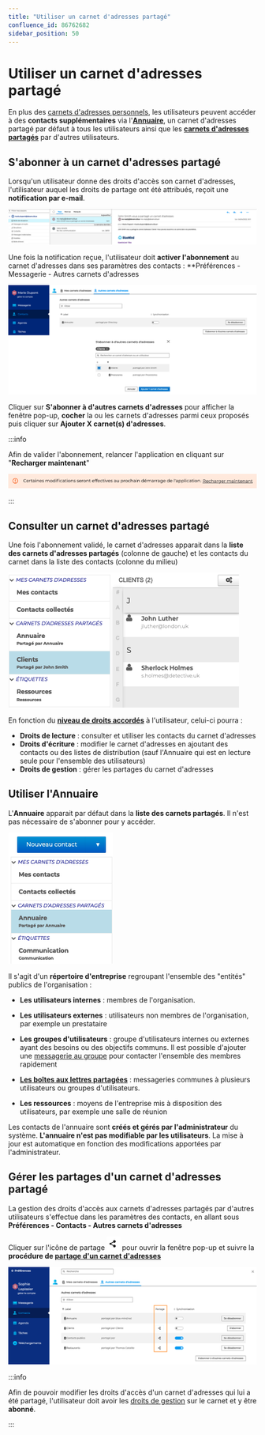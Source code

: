 ```yaml
---
title: "Utiliser un carnet d'adresses partagé"
confluence_id: 86762682
sidebar_position: 50
---
```

# Utiliser un carnet d'adresses partagé

En plus des [carnets d'adresses personnels](/Guide_de_l_utilisateur/Les_contacts/Créer_et_éditer_un_carnet_d_adresses_personnel/), les utilisateurs peuvent accéder à des **contacts supplémentaires** via l'[**Annuaire**](#utiliser-lannuaire), un carnet d'adresses partagé par défaut à tous les utilisateurs ainsi que les [**carnets d'adresses partagés**](/Guide_de_l_utilisateur/Les_contacts/Partager_un_carnet_d_adresses/) par d'autres utilisateurs.

## S'abonner à un carnet d'adresses partagé

Lorsqu'un utilisateur donne des droits d'accès son carnet d'adresses, l'utilisateur auquel les droits de partage ont été attribués, reçoit une **notification par e-mail**.

![](../../attachments/86762682/86764670.png)

Une fois la notification reçue, l'utilisateur doit **activer l'abonnement** au carnet d'adresses dans ses paramètres des contacts : **Préférences - Messagerie - Autres carnets d'adresses

![](../../attachments/86762682/86764669.png)

Cliquer sur **S'abonner à d'autres carnets d'adresses** pour afficher la fenêtre pop-up, **cocher** la ou les carnets d'adresses parmi ceux proposés puis cliquer sur **Ajouter X carnet(s) d'adresses**.

:::info

Afin de valider l'abonnement, relancer l'application en cliquant sur "**Recharger maintenant**"

![](../../attachments/86762682/86764668.png)

:::


## Consulter un carnet d'adresses partagé

Une fois l'abonnement validé, le carnet d'adresses apparait dans la **liste des carnets d'adresses partagés** (colonne de gauche) et les contacts du carnet dans la liste des contacts (colonne du milieu)

![](../../attachments/86762682/86764667.png)

En fonction du **[niveau de droits accordés](/Guide_de_l_utilisateur/Les_contacts/Partager_un_carnet_d_adresses/)** à l'utilisateur, celui-ci pourra :

- **Droits de lecture** : consulter et utiliser les contacts du carnet d'adresses
- **Droits d'écriture** : modifier le carnet d'adresses en ajoutant des contacts ou des listes de distribution (sauf l'Annuaire qui est en lecture seule pour l'ensemble des utilisateurs)
- **Droits de gestion** : gérer les partages du carnet d'adresses

## Utiliser l'Annuaire

L'**Annuaire** apparait par défaut dans la **liste des carnets partagés**. Il n'est pas nécessaire de s'abonner pour y accéder.

![](../../attachments/86762682/86764666.png)

Il s'agit d'un **répertoire d'entreprise** regroupant l'ensemble des "entités" publics de l'organisation :

- **Les utilisateurs internes** : membres de l'organisation.

- **Les utilisateurs externes** : utilisateurs non membres de l'organisation, par exemple un prestataire

- **Les groupes d'utilisateurs** : groupe d'utilisateurs internes ou externes ayant des besoins ou des objectifs communs. Il est possible d'ajouter une [messagerie au groupe](/Guide_de_l_utilisateur/La_messagerie/Utiliser_une_messagerie_partagée/) pour contacter l'ensemble des membres rapidement

- **[Les boîtes aux lettres partagées](/Guide_de_l_utilisateur/La_messagerie/Utiliser_une_messagerie_partagée/)** : messageries communes à plusieurs utilisateurs ou groupes d'utilisateurs.

- **Les ressources** : moyens de l'entreprise mis à disposition des utilisateurs, par exemple une salle de réunion

Les contacts de l'annuaire sont **créés et gérés par l'administrateur** du système. **L'annuaire n'est pas modifiable par les utilisateurs**. La mise à jour est automatique en fonction des modifications apportées par l'administrateur.

## Gérer les partages d'un carnet d'adresses partagé

La gestion des droits d'accès aux carnets d'adresses partagés par d'autres utilisateurs s'effectue dans les paramètres des contacts, en allant sous **Préférences - Contacts - Autres carnets d'adresses**

Cliquer sur l'icône de partage ![](../../attachments/86762682/86764672.png) pour ouvrir la fenêtre pop-up et suivre la **procédure de [partage d'un carnet d'adresses](/Guide_de_l_utilisateur/Les_contacts/Partager_un_carnet_d_adresses/)**

![](../../attachments/86762682/86764665.png)

:::info

Afin de pouvoir modifier les droits d'accès d'un carnet d'adresses qui lui a été partagé, l'utilisateur doit avoir les [droits de gestion](/Guide_de_l_utilisateur/Les_contacts/Partager_un_carnet_d_adresses/) sur le carnet et y être **abonné**.

:::


